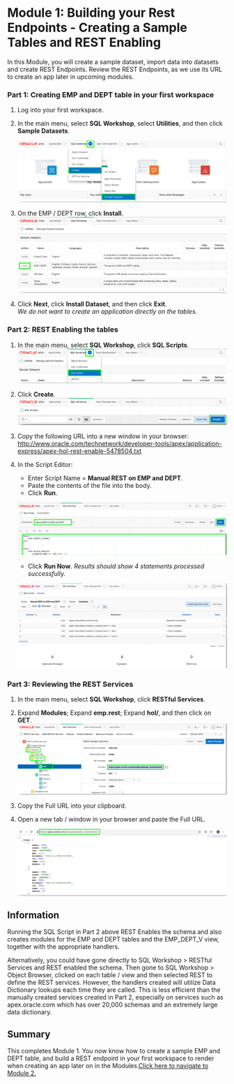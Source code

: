 # Module 1: Building your Rest Endpoints - Creating a Sample Tables and REST Enabling

In this Module, you will create a sample dataset, import data into datasets and create REST Endpoints. Review the REST Endpoints, as we use its URL to create an app later in upcoming modules.
### **Part 1**: Creating EMP and DEPT table in your first workspace

1. Log into your first workspace.
2. In the main menu, select **SQL Workshop**, select **Utilities**, and then click **Sample Datasets**.

    ![](images/1/sample-datasets.png)

3. On the EMP / DEPT row, click **Install**.  
    ![](images/1/install-emp-dept.png)
4. Click **Next**, click **Install Dataset**, and then click **Exit**.  
    *We do not want to create an application directly on the tables.*

### **Part 2**: REST Enabling the tables

1. In the main menu, select **SQL Workshop**, click **SQL Scripts**.  
    ![](images/1/select-sql-script.png)
2. Click **Create**.  
    ![](images/1/click-create.png)
3. Copy the following URL into a new window in your browser:
http://www.oracle.com/technetwork/developer-tools/apex/application-express/apex-hol-rest-enable-5478504.txt

4. In the Script Editor:
    - Enter Script Name = **Manual REST on EMP and DEPT**.
    - Paste the contents of the file into the body.
    - Click **Run**.

    ![](images/1/script-name.png)
    - Click **Run Now**.
    *Results should show 4 statements processed successfully.*

    ![](images/1/scripts-created.png)

### **Part 3**: Reviewing the REST Services

1. In the main menu, select **SQL Workshop**, click **RESTful Services**.
2. Expand **Modules**; Expand **emp.rest**; Expand **hol/**, and then click on **GET**.
    ![](images/1/copy-url.png)
3. Copy the Full URL into your clipboard.
4. Open a new tab / window in your browser and paste the Full URL.

    ![](images/1/open-url.png)

## Information
Running the SQL Script in Part 2 above REST Enables the schema and also creates modules for the EMP and DEPT tables and the EMP_DEPT_V view, together with the appropriate handlers.

Alternatively, you could have gone directly to SQL Workshop > RESTful Services and REST enabled the schema. Then gone to SQL Workshop > Object Browser, clicked on each table / view and then selected REST to define the REST services. However, the handlers created will utilize Data Dictionary lookups each time they are called. This is less efficient than the manually created services created in Part 2, especially on services such as apex.oracle.com which has over 20,000 schemas and an extremely large data dictionary.

## Summary

This completes Module 1. You now know how to create a sample EMP and DEPT table, and build a REST endpoint in your first workspace to render when creating an app later on in the Modules.[Click here to navigate to Module 2.](2-building-your-app-which-will-be-based-on-the-rest-endpoints-creating-the-app.md)